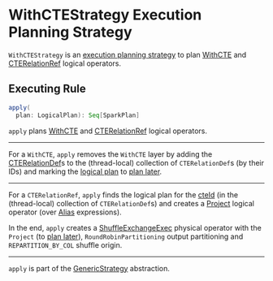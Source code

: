 # WithCTEStrategy Execution Planning Strategy

`WithCTEStrategy` is an [execution planning strategy](SparkStrategy.md) to plan [WithCTE](../logical-operators/WithCTE.md) and [CTERelationRef](../logical-operators/CTERelationRef.md) logical operators.

## <span id="apply"> Executing Rule

```scala
apply(
  plan: LogicalPlan): Seq[SparkPlan]
```

`apply` plans [WithCTE](../logical-operators/WithCTE.md) and [CTERelationRef](../logical-operators/CTERelationRef.md) logical operators.

---

For a `WithCTE`, `apply` removes the `WithCTE` layer by adding the [CTERelationDef](../logical-operators/WithCTE.md#cteDefs)s to the (thread-local) collection of `CTERelationDef`s (by their IDs) and marking the [logical plan](../logical-operators/WithCTE.md#plan) to [plan later](SparkStrategy.md#planLater).

---

For a `CTERelationRef`, `apply` finds the logical plan for the [cteId](../logical-operators/CTERelationRef.md#cteId) (in the (thread-local) collection of `CTERelationDef`s) and creates a [Project](../logical-operators/Project.md) logical operator (over [Alias](../expressions/Alias.md) expressions).

In the end, `apply` creates a [ShuffleExchangeExec](../physical-operators/ShuffleExchangeExec.md) physical operator with the `Project` (to [plan later](SparkStrategy.md#planLater)), `RoundRobinPartitioning` output partitioning and `REPARTITION_BY_COL` shuffle origin.

---

`apply` is part of the [GenericStrategy](../catalyst/GenericStrategy.md#apply) abstraction.
